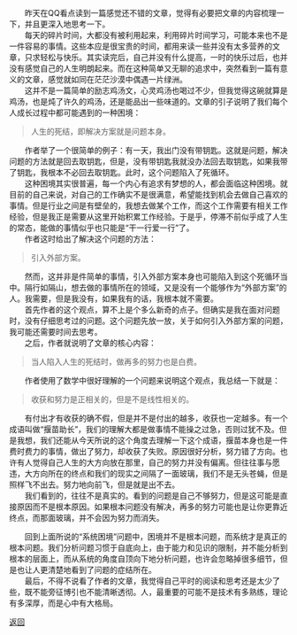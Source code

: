 &emsp;&emsp;昨天在QQ看点读到一篇感觉还不错的文章，觉得有必要把文章的内容梳理一下，并且更深入地思考一下。<br>
&emsp;&emsp;每天的碎片时间，大都没有被利用起来，利用碎片时间学习，可能本来也不是一件容易的事情。这些本应是很宝贵的时间，都用来读一些并没有太多营养的文章，只求轻松与快乐。其实读完后，自己并没有什么提高，一时的快乐过后，也并没有感觉自己的人生明朗起来。而在这种简单又无聊的追求中，突然看到一篇有意义的文章，感觉就如同在茫茫沙漠中偶遇一片绿洲。<br>
&emsp;&emsp;这并不是一篇简单的励志鸡汤文，心灵鸡汤也喝过不少，但我觉得这碗就算是鸡汤，也是炖了许久的鸡汤，还是能品出一些味道的。文章的引子说明了我们每个人成长过程中都可能遇到的一种困境：<br>

> 人生的死结，即解决方案就是问题本身。

&emsp;&emsp;作者举了一个很简单的例子：有一天，我出门没有带钥匙。这就是问题，解决问题的方法就是回去取钥匙，但是，没有带钥匙我就没办法回去取钥匙，如果我带了钥匙，我根本不必回去取钥匙。此时，这个问题陷入了死循环。<br>
&emsp;&emsp;这种困境其实很普遍，每一个内心有追求有梦想的人，都会面临这种困境。就目前的自己来说，对自己的工作确实不是很满意，希望能找到机会去做自己喜欢的事情。但是行业之间是有壁垒的，我想去做某个工作，而这个工作需要有相关工作经验，但是我正是需要从这里开始积累工作经验。于是乎，停滞不前似乎成了人生的常态，能做的事情似乎也只能是“干一行爱一行”了。<br>
&emsp;&emsp;作者这时给出了解决这个问题的方法：<br>

> 引入外部方案。

&emsp;&emsp;然而，这并非是件简单的事情，引入外部方案本身也可能陷入到这个死循环当中。隔行如隔山，想去做的事情所在的领域，又是没有一个能够作为“外部方案”的人。我需要，但是我没有，如果我有的话，我根本就不需要。<br>
&emsp;&emsp;首先作者的这个观点，算不上是个多么新奇的点子。但确实是我在面对问题时，没有仔细思考过的问题。这个问题先放一放，关于如何引入外部方案的问题，我可能还需要时间去思考。<br>
&emsp;&emsp;之后，作者就说明了文章的核心内容：<br>

> 当人陷入人生的死结时，做再多的努力也是白费。

&emsp;&emsp;作者使用了数学中很好理解的一个问题来说明这个观点，我总结一下就是：<br>

> 收获和努力是正相关的，但是不是线性相关的。

&emsp;&emsp;有付出才有收获的确不假，但是并不是付出的越多，收获也一定越多。有一个成语叫做“揠苗助长”，我们的理解大都是做事情不能操之过急，否则过犹不及。但是我想，我们还能从今天所说的这个角度去理解一下这个成语，揠苗本身也是一件费时费力的事情，做出了努力，却收获了失败。原因很好分析，努力错了方向。也许有人觉得自己人生的大方向放在那里，自己的努力并没有偏离。但往往事与愿违，大方向所在的终点和我们的现实之间隔了一面玻璃，我们不是无头苍蝇，但是照样飞不出去。努力地向前飞，但是就是出不去。<br>
&emsp;&emsp;我们看到的，往往不是真实的。看到的问题是自己不够努力，但是这可能是直接原因而不是根本原因。如果根本问题没有解决，再多的努力可能也是让你更靠近终点，而那面玻璃，并不会因为努力而消失。<br>

&emsp;&emsp;回到上面所说的“系统困境”问题中，困境并不是根本问题，而系统才是真正的根本问题。我们分析问题习惯于自底向上，由于能力和见识的限制，并不能分析到根本的层面上，而从系统的角度自顶向下地分析问题，也许会忽略掉很多细节，但是也让人更清楚地看到了问题的症结所在。<br>
&emsp;&emsp;最后，不得不说看了作者的文章，我觉得自己平时的阅读和思考还是太少了些，既不能旁征博引也不能清晰透彻。人，最重要的可能不是技术有多熟练，理论有多深厚，而是心中有大格局。<br>

[返回](https://tianlujun.github.io/reading-notes/Essay)